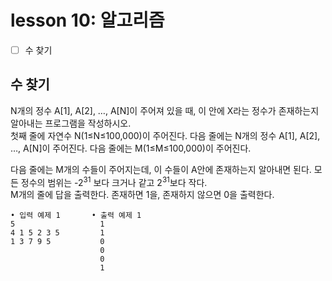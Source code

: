 # lesson 10: 알고리즘

- [ ] 수 찾기

## 수 찾기

N개의 정수 A[1], A[2], …, A[N]이 주어져 있을 때, 이 안에 X라는 정수가 존재하는지 알아내는 프로그램을 작성하시오.  
첫째 줄에 자연수 N(1≤N≤100,000)이 주어진다. 다음 줄에는 N개의 정수 A[1], A[2], …, A[N]이 주어진다. 다음 줄에는 M(1≤M≤100,000)이 주어진다.  

다음 줄에는 M개의 수들이 주어지는데, 이 수들이 A안에 존재하는지 알아내면 된다. 모든 정수의 범위는 -2<sup>31</sup> 보다 크거나 같고 2<sup>31</sup>보다 작다.  
M개의 줄에 답을 출력한다. 존재하면 1을, 존재하지 않으면 0을 출력한다.  

```
• 입력 예제 1       • 출력 예제 1
5                   1
4 1 5 2 3 5         1
1 3 7 9 5           0
                    0
                    0
                    1
```